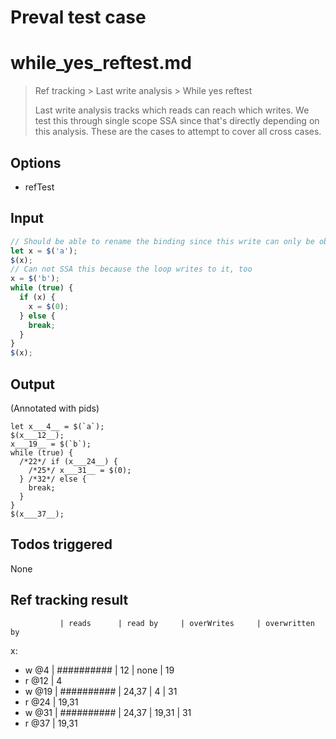 # Preval test case

# while_yes_reftest.md

> Ref tracking > Last write analysis > While yes reftest
>
> Last write analysis tracks which reads can reach which writes. We test this through single scope SSA since that's directly depending on this analysis. These are the cases to attempt to cover all cross cases.

## Options

- refTest

## Input

`````js filename=intro
// Should be able to rename the binding since this write can only be observed by the next read
let x = $('a');
$(x);
// Can not SSA this because the loop writes to it, too
x = $('b');
while (true) {
  if (x) {
    x = $(0);
  } else {
    break;  
  }
}
$(x);
`````


## Output

(Annotated with pids)

`````filename=intro
let x___4__ = $(`a`);
$(x___12__);
x___19__ = $(`b`);
while (true) {
  /*22*/ if (x___24__) {
    /*25*/ x___31__ = $(0);
  } /*32*/ else {
    break;
  }
}
$(x___37__);
`````


## Todos triggered


None


## Ref tracking result


               | reads      | read by     | overWrites     | overwritten by
x:
  - w @4       | ########## | 12          | none           | 19
  - r @12      | 4
  - w @19      | ########## | 24,37       | 4              | 31
  - r @24      | 19,31
  - w @31      | ########## | 24,37       | 19,31          | 31
  - r @37      | 19,31
